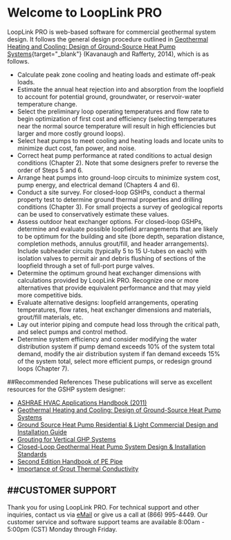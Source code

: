 # Welcome to LoopLink PRO
LoopLink PRO is web-based software for commercial geothermal system design. It follows the general design procedure outlined in [Geothermal Heating and Cooling: Design of Ground-Source Heat Pump Systems](http://www.techstreet.com/ashrae/products/1887017 "ASHRAE Publications"){target="_blank"} (Kavanaugh and Rafferty, 2014), which is as follows. 

* Calculate peak zone cooling and heating loads and estimate off-peak loads.
* Estimate the annual heat rejection into and absorption from the loopfield to account for potential ground, groundwater, or reservoir-water temperature change.
* Select the preliminary loop operating temperatures and flow rate to begin optimization of first cost and efficiency (selecting temperatures near the normal source temperature will result in high efficiencies but larger and more costly ground loops).
* Select heat pumps to meet cooling and heating loads and locate units to minimize duct cost, fan power, and noise.
* Correct heat pump performance at rated conditions to actual design conditions (Chapter 2). Note that some designers prefer to reverse the order of Steps 5 and 6.
* Arrange heat pumps into ground-loop circuits to minimize system cost, pump energy, and electrical demand (Chapters 4 and 6).
* Conduct a site survey. For closed-loop GSHPs, conduct a thermal property test to determine ground thermal properties and drilling conditions (Chapter 3). For small projects a survey of geological reports can be used to conservatively estimate these values.
* Assess outdoor heat exchanger options. For closed-loop GSHPs, determine and evaluate possible loopfield arrangements that are likely to be optimum for the building and site (bore depth, separation distance, completion methods, annulus grout/fill, and header arrangements). Include subheader circuits (typically 5 to 15 U-tubes on each) with isolation valves to permit air and debris flushing of sections of the loopfield through a set of full-port purge valves.
* Determine the optimum ground heat exchanger dimensions with calculations provided by LoopLink PRO. Recognize one or more alternatives that provide equivalent performance and that may yield more competitive bids.
* Evaluate alternative designs: loopfield arrangements, operating temperatures, flow rates, heat exchanger dimensions and materials, grout/fill materials, etc.
* Lay out interior piping and compute head loss through the critical path, and select pumps and control method.
* Determine system efficiency and consider modifying the water distribution system if pump demand exceeds 10% of the system total demand, modify the air distribution system if fan demand exceeds 15% of the system total, select more efficient pumps, or redesign ground loops (Chapter 7).

##Recommended References
These publications will serve as excellent resources for the GSHP system designer: 

* [ASHRAE HVAC Applications Handbook (2011)](https://www.ashrae.org/resources--publications/handbook "ASHRAE Publications")
* [Geothermal Heating and Cooling: Design of Ground-Source Heat Pump Systems](http://www.techstreet.com/ashrae/products/1887017 "ASHRAE Publications")
* [Ground Source Heat Pump Residential & Light Commercial Design and Installation Guide](http://www.geoconnectionsinc.com/bookstore/IGSHPA_rlc_manual.html "Geo-Connections Bookstore")
* [Grouting for Vertical GHP Systems](http://www.geoconnectionsinc.com/bookstore/grouting_for_vertical_ghp_systems.html "Geo-Connections Bookstore")
* [Closed-Loop Geothermal Heat Pump System Design & Installation Standards](http://www.geoconnectionsinc.com/bookstore/IGSHPA_design_installation_standards.html "Geo-Connections Bookstore")
* [Second Edition Handbook of PE Pipe](http://plasticpipe.org/publications/pe_handbook.html "Plastic Pipe Institute")
* [Importance of Grout Thermal Conductivity](http://geoproinc.com/resources/importance_of_grout_tc.html "GeoPro Document Library")

##CUSTOMER SUPPORT
---
Thank you for using LoopLink PRO. For technical support and other inquiries, contact us via [eMail](mailto:looplink@geoconnectionsinc.com "LoopLink PRO Support") or give us a call at (866) 995-4449. Our customer service and software support teams are available 8:00am - 5:00pm (CST) Monday through Friday.

